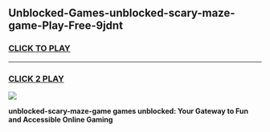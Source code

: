 
## Unblocked-Games-unblocked-scary-maze-game-Play-Free-9jdnt
<h3>
<a href="https://premium76.site?title=unblocked-scary-maze-game&ref=21A">CLICK TO PLAY</a></h3>
<hr>

<h3>
<a href="https://premium76.site?title=unblocked-scary-maze-game&ref=21A">CLICK 2 PLAY</a>
  
</h3>

<a href="https://premium76.site?title=unblocked-scary-maze-game&ref=21A"><img src="https://clearcache.store/games.png"></a>


**unblocked-scary-maze-game games unblocked: Your Gateway to Fun and Accessible Online Gaming**
